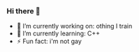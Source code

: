 ### Hi there 👋

- 🔭 I’m currently working on: othing I train
- 🌱 I’m currently learning: C++
- ⚡ Fun fact: i'm not gay
